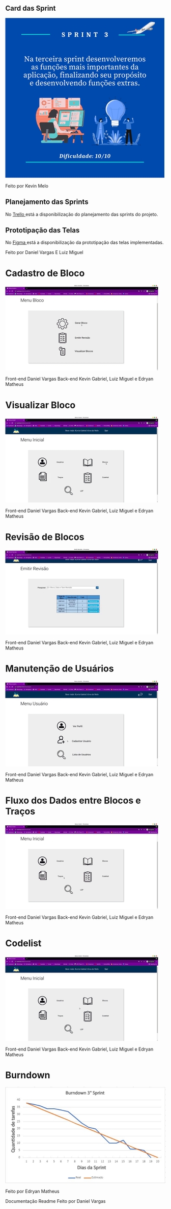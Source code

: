 ## Card das Sprint
  ![card_3](https://github.com/Salitop/HandbookPlane_4ADS-A/blob/Sprint-1/Doc/Cards/Card_3.png)

Feito por Kevin Melo

## Planejamento das Sprints
No <a href='https://trello.com/b/n0Ky9r1p/api-4sem'> Trello </a>
está a disponibilização do planejamento das sprints do projeto.

## Prototipação das Telas
No <a href='https://www.figma.com/file/KNN1fCOdvzGhXHruUsJOYl/HandBookPlane?node-id=0%3A1'> Figma </a>
está a disponibilização da prototipação das telas implementadas.

Feito por Daniel Vargas E Luiz Miguel

# Cadastro de Bloco

![tela-cadastro](https://github.com/Salitop/HandbookPlane_4ADS-A/blob/Sprint-3/Doc/gif/CadastrarBloco.gif)

Front-end Daniel Vargas Back-end Kevin Gabriel, Luiz Miguel e Edryan Matheus

# Visualizar Bloco

![tela-visualizar](https://github.com/Salitop/HandbookPlane_4ADS-A/blob/Sprint-3/Doc/gif/VisualizarBloco-PDF.gif)

Front-end Daniel Vargas Back-end Kevin Gabriel, Luiz Miguel e Edryan Matheus

# Revisão de Blocos

![tela-revisao](https://github.com/Salitop/HandbookPlane_4ADS-A/blob/Sprint-3/Doc/gif/blocoRevisao.gif)

Front-end Daniel Vargas Back-end Kevin Gabriel, Luiz Miguel e Edryan Matheus

# Manutenção de Usuários

![tela-manutencao-usuario](https://github.com/Salitop/HandbookPlane_4ADS-A/blob/Sprint-3/Doc/gif/del-usu.gif)

Front-end Daniel Vargas Back-end Kevin Gabriel, Luiz Miguel e Edryan Matheus

# Fluxo dos Dados entre Blocos e Traços

![tela-fluxo](https://github.com/Salitop/HandbookPlane_4ADS-A/blob/Sprint-3/Doc/gif/fluxosite.gif)

Front-end Daniel Vargas Back-end Kevin Gabriel, Luiz Miguel e Edryan Matheus

# Codelist

![tela-fluxo](https://github.com/Salitop/HandbookPlane_4ADS-A/blob/Sprint-3/Doc/gif/listarCodelist.gif)

Front-end Daniel Vargas Back-end Kevin Gabriel, Luiz Miguel e Edryan Matheus

# Burndown
![burndown-sprint3](https://github.com/Salitop/HandbookPlane_4ADS-A/blob/Sprint-3/Doc/Burndown/WhatsApp%20Image%202021-11-06%20at%2014.30.30.jpeg)

Feito por Edryan Matheus

Documentação Readme Feito por Daniel Vargas
